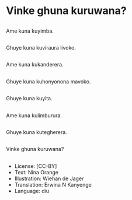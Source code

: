 # Vinke ghuna kuruwana?

##
Ame kuna kuyimba.

##
Ghuye kuna kuviraura livoko.

##
Ame kuna kukanderera.

##
Ghuye kuna kuhonyonona mavoko.

##
Ghuye kuna kuyita.

##
Ame kuna kulimburura.

##
Ghuye kuna kutegherera.

##
Vinke ghuna kuruwana?

##
* License: [CC-BY]
* Text: Nina Orange
* Illustration: Wiehan de Jager
* Translation: Erwina N Kanyenge
* Language: diu
